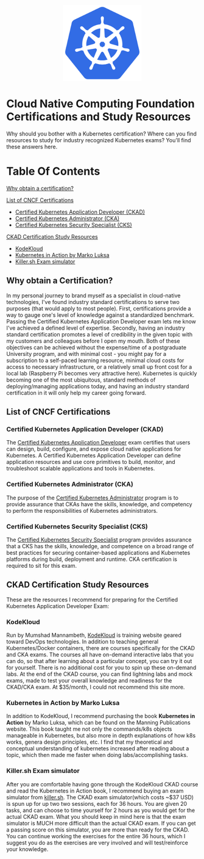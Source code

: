 <p align="center">
  <img height="200" title="Kubernetes Logo" src="images/k8s_logo_with_border.png">
</p>

# Cloud Native Computing Foundation Certifications and Study Resources

Why should you bother with a Kubernetes certification? Where can you find resources to study for industry recognized Kubernetes exams? You'll find these answers here.


# Table Of Contents
[Why obtain a certification?](#why-obtain-a-certification)

[List of CNCF Certifications](#why-obtain-a-certification)

* [Certified Kubernetes Application Developer (CKAD)](#certified-kubernetes-application-developer-ckad)
* [Certified Kubernetes Administrator (CKA)](#certified-kubernetes-administrator-cka)
* [Certified Kubernetes Security Specialist (CKS)](#certified-kubernetes-security-specialist-cks)

[CKAD Certification Study Resources](#ckad-certification-study-resources)

* [KodeKloud](#kodekloud)
* [Kubernetes in Action by Marko Luksa](#kubernetes-in-action-by-marko-luksa)
* [Killer.sh Exam simulator](#killersh-exam-simulator)
<!-- - [Variables](#variables)
  * [default-vars.yml](#default-variables)
  * [linux_users.yml](#linux-users)
- [Credentials](#credentials)
  * [gmail_creds.yml](#gmail-credentials)
  * [redhat-activation-key.yml](#redhat-activation-key)
  * [snow_creds.yml](#servicenow-credentials)
  * [tower_creds.yml](#tower-credentials)
  * [vault_creds.yml](#hashicorp-vault-credentials) -->

## Why obtain a Certification?

In my personal journey to brand myself as a specialist in cloud-native technologies, I've found industry standard certifications to serve two purposes (that would apply to most people). First, certifications provide a way to gauge one's level of knowledge against a standardized benchmark. Passing the Certified Kubernetes Application Developer exam lets me know I've achieved a defined level of expertise. Secondly, having an industry standard certification promotes a level of credibility in the given topic with my customers and colleagues before I open my mouth. Both of these objectives can be achieved without the expense/time of a postgraduate University program, and with minimal cost - you might pay for a subscription to a self-paced learning resource, minimal cloud costs for access to necessary infrastructure, or a relatively small up front cost for a local lab (Raspberry Pi becomes very attractive here). Kubernetes is quickly becoming one of the most ubiquitous, standard methods of deploying/managing applications today, and having an industry standard certification in it will only help my career going forward.

## List of CNCF Certifications

### Certified Kubernetes Application Developer (CKAD)
The [Certified Kubernetes Application Developer](https://www.cncf.io/certification/ckad/) exam certifies that users can design, build, configure, and expose cloud native applications for Kubernetes. A Certified Kubernetes Application Developer can define application resources and use core primitives to build, monitor, and troubleshoot scalable applications and tools in Kubernetes.

### Certified Kubernetes Administrator (CKA)
The purpose of the [Certified Kubernetes Administrator](https://www.cncf.io/certification/cka/) program is to provide assurance that CKAs have the skills, knowledge, and competency to perform the responsibilities of Kubernetes administrators.

### Certified Kubernetes Security Specialist (CKS)
The [Certified Kubernetes Security Specialist](https://www.cncf.io/certification/cks/) program provides assurance that a CKS has the skills, knowledge, and competence on a broad range of best practices for securing container-based applications and Kubernetes platforms during build, deployment and runtime. CKA certification is required to sit for this exam.

## CKAD Certification Study Resources

These are the resources I recommend for preparing for the Certified Kubernetes Application Developer Exam:

### KodeKloud
Run by Mumshad Mannambeth, [KodeKloud](https://kodekloud.com/) is training website geared toward DevOps technologies. In addition to teaching general Kubernetes/Docker containers, there are courses specifically for the CKAD and CKA exams. The courses all have on-demand interactive labs that you can do, so that after learning about a particular concept, you can try it out for yourself. There is no additional cost for you to spin up these on-demand labs. At the end of the CKAD course, you can find lightning labs and mock exams, made to test your overall knowledge and readiness for the CKAD/CKA exam. At $35/month, I could not recommend this site more.

### Kubernetes in Action by Marko Luksa
In addition to KodeKloud, I recommend purchasing the book **Kubernetes in Action** by Marko Luksa, which can be found on the Manning Publications website. This book taught me not only the commands/k8s objects manageable in Kubernetes, but also more in depth explanations of how k8s works, genera design principles, etc. I find that my theoretical and conceptual understanding of kubernetes increased after reading about a topic, which then made me faster when doing labs/accomplishing tasks.

### Killer.sh Exam simulator
After you are comfortable having gone through the KodeKloud CKAD course and read the Kubernetes in Action book, I recommend buying an exam simulator from [killer.sh](https://killer.sh/). The CKAD exam simulator(which costs ~$37 USD) is spun up for up two two sessions, each for 36 hours. You are given 20 tasks, and can choose to time yourself for 2 hours as you would get for the actual CKAD exam. What you should keep in mind here is that the exam simulator is MUCH more difficult than the actual CKAD exam. If you can get a passing score on this simulator, you are more than ready for the CKAD. You can continue working the exercises for the entire 36 hours, which I suggest you do as the exercises are very involved and will test/reinforce your knowledge.
